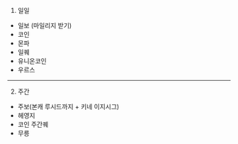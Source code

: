 1. 일일
  - 일보 (마일리지 받기)
  - 코인
  - 몬파
  - 일퀘
  - 유니온코인
  - 우르스

----

2. 주간
  - 주보(본캐 루시드까지 + 키네 이지시그)
  - 헤영지
  - 코인 주간퀘
  - 무릉
